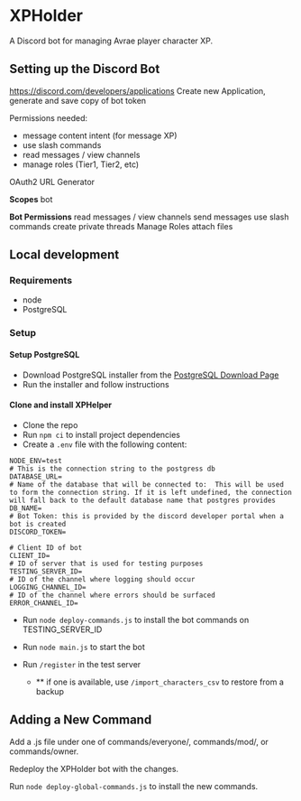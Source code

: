 # XPHolder

A Discord bot for managing Avrae player character XP.

## Setting up the Discord Bot

https://discord.com/developers/applications
Create new Application, generate and save copy of bot token

Permissions needed:

- message content intent (for message XP)
- use slash commands
- read messages / view channels
- manage roles (Tier1, Tier2, etc)

OAuth2 URL Generator

**Scopes**
bot

**Bot Permissions**
read messages / view channels
send messages
use slash commands
create private threads
Manage Roles
attach files

## Local development

### Requirements

- node
- PostgreSQL

### Setup

#### Setup PostgreSQL

- Download PostgreSQL installer from the [PostgreSQL Download Page](https://www.enterprisedb.com/downloads/postgres-postgresql-downloads)
- Run the installer and follow instructions

#### Clone and install XPHelper

- Clone the repo
- Run `npm ci` to install project dependencies
- Create a `.env` file with the following content:

```
NODE_ENV=test
# This is the connection string to the postgress db
DATABASE_URL=
# Name of the database that will be connected to:  This will be used to form the connection string. If it is left undefined, the connection will fall back to the default database name that postgres provides
DB_NAME=
# Bot Token: this is provided by the discord developer portal when a bot is created
DISCORD_TOKEN=

# Client ID of bot
CLIENT_ID=
# ID of server that is used for testing purposes
TESTING_SERVER_ID=
# ID of the channel where logging should occur
LOGGING_CHANNEL_ID=
# ID of the channel where errors should be surfaced
ERROR_CHANNEL_ID=
```

- Run `node deploy-commands.js` to install the bot commands on TESTING_SERVER_ID

- Run `node main.js` to start the bot
- Run `/register` in the test server
  - \*\* if one is available, use `/import_characters_csv` to restore from a backup

## Adding a New Command

Add a <commandName>.js file under one of commands/everyone/, commands/mod/, or commands/owner.

Redeploy the XPHolder bot with the changes.

Run `node deploy-global-commands.js` to install the new commands.
